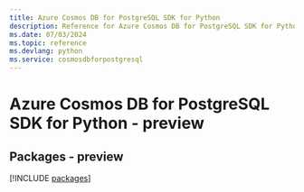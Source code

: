 ```yaml
---
title: Azure Cosmos DB for PostgreSQL SDK for Python
description: Reference for Azure Cosmos DB for PostgreSQL SDK for Python
ms.date: 07/03/2024
ms.topic: reference
ms.devlang: python
ms.service: cosmosdbforpostgresql
---
```

# Azure Cosmos DB for PostgreSQL SDK for Python - preview
## Packages - preview
[!INCLUDE [packages](cosmos-db-for-postgresql-index.md)]